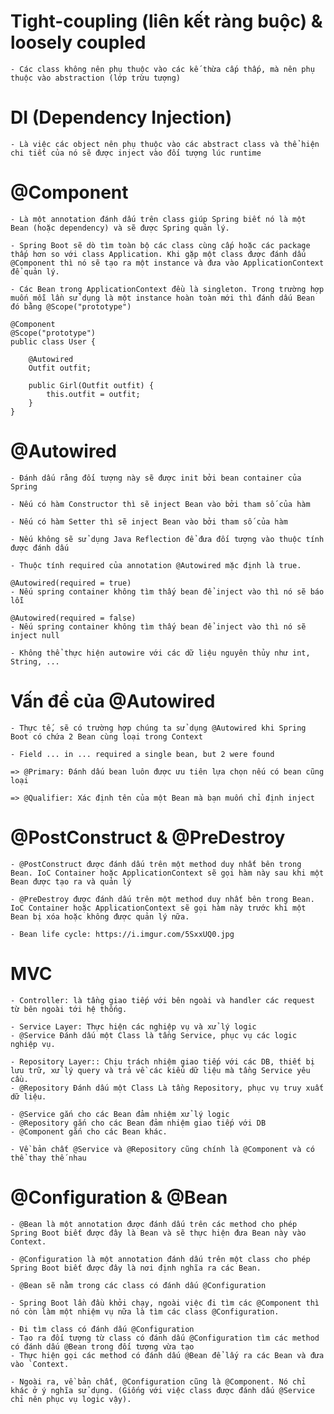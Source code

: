 
# Tight-coupling (liên kết ràng buộc) & loosely coupled

	- Các class không nên phụ thuộc vào các kế thừa cấp thấp, mà nên phụ thuộc vào abstraction (lớp trừu tượng)

# DI (Dependency Injection)

	- Là việc các object nên phụ thuộc vào các abstract class và thể hiện chi tiết của nó sẽ được inject vào đối tượng lúc runtime
	
# @Component

	- Là một annotation đánh dấu trên class giúp Spring biết nó là một Bean (hoặc dependency) và sẽ được Spring quản lý.
  
	- Spring Boot sẽ dò tìm toàn bộ các class cùng cấp hoặc các package thấp hơn so với class Application. Khi gặp một class được đánh dấu @Component thì nó sẽ tạo ra một instance và đưa vào ApplicationContext để quản lý.
  
	- Các Bean trong ApplicationContext đều là singleton. Trong trường hợp muốn mỗi lần sử dụng là một instance hoàn toàn mới thì đánh dấu Bean đó bằng @Scope("prototype")
	
	@Component
	@Scope("prototype")
	public class User {
	
		@Autowired
	    Outfit outfit;
	
	    public Girl(Outfit outfit) {
	        this.outfit = outfit;
	    }
	}

# @Autowired

	- Đánh dấu rằng đối tượng này sẽ được init bởi bean container của Spring
	
	- Nếu có hàm Constructor thì sẽ inject Bean vào bởi tham số của hàm
	
	- Nếu có hàm Setter thì sẽ inject Bean vào bởi tham số của hàm
	
	- Nếu không sẽ sử dụng Java Reflection để đưa đối tượng vào thuộc tính được đánh dấu
	
	- Thuộc tính required của annotation @Autowired mặc định là true.
	
	@Autowired(required = true)
	- Nếu spring container không tìm thấy bean để inject vào thì nó sẽ báo lỗi
	
	@Autowired(required = false)
	- Nếu spring container không tìm thấy bean để inject vào thì nó sẽ inject null
	
	- Không thể thực hiện autowire với các dữ liệu nguyên thủy như int, String, ...

# Vấn đề của @Autowired

	- Thực tế, sẽ có trường hợp chúng ta sử dụng @Autowired khi Spring Boot có chứa 2 Bean cùng loại trong Context
	
	- Field ... in ... required a single bean, but 2 were found
	
	=> @Primary: Đánh dấu bean luôn được ưu tiên lựa chọn nếu có bean cũng loại
	
	=> @Qualifier: Xác định tên của một Bean mà bạn muốn chỉ định inject
	
# @PostConstruct & @PreDestroy

	- @PostConstruct được đánh dấu trên một method duy nhất bên trong Bean. IoC Container hoặc ApplicationContext sẽ gọi hàm này sau khi một Bean được tạo ra và quản lý
	
	- @PreDestroy được đánh dấu trên một method duy nhất bên trong Bean. IoC Container hoặc ApplicationContext sẽ gọi hàm này trước khi một Bean bị xóa hoặc không được quản lý nữa.
	
	- Bean life cycle: https://i.imgur.com/5SxxUQ0.jpg

# MVC

	- Controller: là tầng giao tiếp với bên ngoài và handler các request từ bên ngoài tới hệ thống.

	- Service Layer: Thực hiện các nghiệp vụ và xử lý logic
	- @Service Đánh dấu một Class là tầng Service, phục vụ các logic nghiệp vụ.

	- Repository Layer:: Chịu trách nhiệm giao tiếp với các DB, thiết bị lưu trữ, xử lý query và trả về các kiểu dữ liệu mà tầng Service yêu cầu.
	- @Repository Đánh dấu một Class Là tầng Repository, phục vụ truy xuất dữ liệu.
	
	- @Service gắn cho các Bean đảm nhiệm xử lý logic
	- @Repository gắn cho các Bean đảm nhiệm giao tiếp với DB
	- @Component gắn cho các Bean khác.
	
	- Về bản chất @Service và @Repository cũng chính là @Component và có thể thay thế nhau

# @Configuration & @Bean

	- @Bean là một annotation được đánh dấu trên các method cho phép Spring Boot biết được đây là Bean và sẽ thực hiện đưa Bean này vào Context.

	- @Configuration là một annotation đánh dấu trên một class cho phép Spring Boot biết được đây là nơi định nghĩa ra các Bean.

	- @Bean sẽ nằm trong các class có đánh dấu @Configuration
	
	- Spring Boot lần đầu khởi chạy, ngoài việc đi tìm các @Component thì nó còn làm một nhiệm vụ nữa là tìm các class @Configuration.

    - Đi tìm class có đánh dấu @Configuration
    - Tạo ra đối tượng từ class có đánh dấu @Configuration tìm các method có đánh dấu @Bean trong đối tượng vừa tạo
    - Thực hiện gọi các method có đánh dấu @Bean để lấy ra các Bean và đưa vào `Context.

	- Ngoài ra, về bản chất, @Configuration cũng là @Component. Nó chỉ khác ở ý nghĩa sử dụng. (Giống với việc class được đánh dấu @Service chỉ nên phục vụ logic vậy).
	
	
	